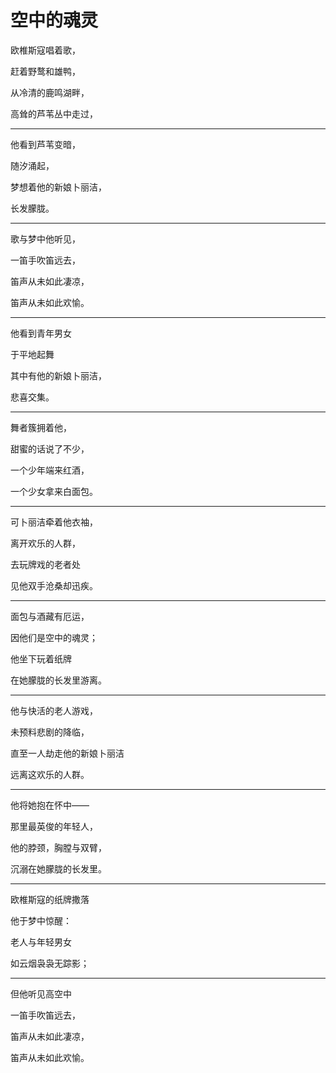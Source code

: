 # 空中的魂灵

欧椎斯寇唱着歌，

赶着野鹜和雄鸭，

从冷清的鹿鸣湖畔，

高耸的芦苇丛中走过，

*******************************************************************************

他看到芦苇变暗，

随汐涌起，

梦想着他的新娘卜丽洁，

长发朦胧。

*******************************************************************************

歌与梦中他听见，

一笛手吹笛远去，

笛声从未如此凄凉，

笛声从未如此欢愉。

*******************************************************************************

他看到青年男女

于平地起舞

其中有他的新娘卜丽洁，

悲喜交集。

*******************************************************************************

舞者簇拥着他，

甜蜜的话说了不少，

一个少年端来红酒，

一个少女拿来白面包。

*******************************************************************************

可卜丽洁牵着他衣袖，

离开欢乐的人群，

去玩牌戏的老者处

见他双手沧桑却迅疾。

*******************************************************************************

面包与酒藏有厄运，

因他们是空中的魂灵；

他坐下玩着纸牌

在她朦胧的长发里游离。

*******************************************************************************

他与快活的老人游戏，

未预料悲剧的降临，

直至一人劫走他的新娘卜丽洁

远离这欢乐的人群。

*******************************************************************************

他将她抱在怀中——

那里最英俊的年轻人，

他的脖颈，胸膛与双臂，

沉溺在她朦胧的长发里。

*******************************************************************************

欧椎斯寇的纸牌撒落

他于梦中惊醒：

老人与年轻男女

如云烟袅袅无踪影；

******************************************************************************

但他听见高空中

一笛手吹笛远去，

笛声从未如此凄凉，

笛声从未如此欢愉。
